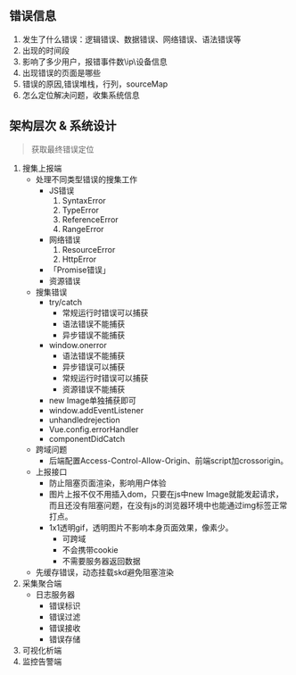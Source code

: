## 错误信息

1. 发生了什么错误：逻辑错误、数据错误、网络错误、语法错误等
2. 出现的时间段
3. 影响了多少用户，报错事件数\ip\设备信息
4. 出现错误的页面是哪些
5. 错误的原因,错误堆栈，行列，sourceMap
6. 怎么定位解决问题，收集系统信息

## 架构层次 & 系统设计

> 获取最终错误定位

1. 搜集上报端
    - 处理不同类型错误的搜集工作
        - JS错误
            1. SyntaxError
            2. TypeError
            3. ReferenceError
            4. RangeError
        - 网络错误
            1. ResourceError
            2. HttpError
        - 「Promise错误」
        - 资源错误
    - 搜集错误
        - try/catch
            - 常规运行时错误可以捕获
            - 语法错误不能捕获
            - 异步错误不能捕获 
        - window.onerror
            - 语法错误不能捕获
            - 异步错误可以捕获
            - 常规运行时错误可以捕获 
            - 资源错误不能捕获
        - new Image单独捕获即可
        - window.addEventListener
        - unhandledrejection
        - Vue.config.errorHandler
        - componentDidCatch
    - 跨域问题
        - 后端配置Access-Control-Allow-Origin、前端script加crossorigin。
    - 上报接口
        - 防止阻塞页面渲染，影响用户体验
        - 图片上报不仅不用插入dom，只要在js中new Image就能发起请求，而且还没有阻塞问题，在没有js的浏览器环境中也能通过img标签正常打点。
        - 1x1透明gif，透明图片不影响本身页面效果，像素少。
            - 可跨域
            - 不会携带cookie
            - 不需要服务器返回数据
    - 先缓存错误，动态挂载skd避免阻塞渲染
2. 采集聚合端
    - 日志服务器
        - 错误标识
        - 错误过滤
        - 错误接收
        - 错误存储
3. 可视化析端
4. 监控告警端


